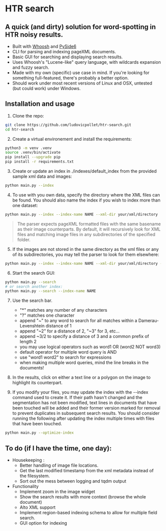 # HTR search
## A quick (and dirty) solution for word-spotting in HTR noisy results.
- Built with [Whoosh](https://whoosh.readthedocs.io/) and [PySide6](https://pypi.org/project/PySide6/)
- CLI for parsing and indexing pageXML documents.
- Basic GUI for searching and displaying search results.
- Uses Whoosh's "Lucene-like" query language, with wildcards expansion and fuzzy search.
- Made with my own (specific) use case in mind. If you're looking for something full-featured, there's probably a better option.
- Should work under most recent versions of Linux and OSX, untested (but could work) under Windows.

## Installation and usage
1. Clone the repo:
```bash
git clone https://github.com/ludovicpollet/htr-search.git
cd htr-search
```
2. Create a virtual environement and install the requirements:
```bash
python3 -m venv .venv
source .venv/bin/activate
pip install --upgrade pip
pip install -r requirements.txt
```
3. Create or update an index in ./indexes/default_index from the provided sample xml data and images:
```bash
python main.py --index
```
4. To use with you own data, specify the directory where the XML files can be found. You should also name the index if you wish to index more than one dataset: 
```bash
python main.py --index --index-name NAME --xml-dir your/xml/directory
```
> The parser expects pageXML formatted files with the same basename as their image counterparts. By default, it will recursively look for XML files and matching image files in any subdirectories of the specified folder.

5. If the images are not stored in the same directory as the xml files or any of its subdirectories, you may tell the parser to look for them elsewhere:
```bash
python main.py --index --index-name NAME --xml-dir your/xml/directory --image-dir your/image/directory
```

6. Start the search GUI:
```bash
python main.py --search
# or search another index: 
python main.py --search --index-name NAME
```

7. Use the search bar. 
    - "*" matches any number of any characters 
    - "?" matches one character
    - append "~" to any word to search for all matches within a Damerau-Levenshtein distance of 1
    - append "~2" for a distance of 2, "~3" for 3, etc...
    - append ~3/2 to specify a distance of 3 and a common prefix of length 2
    - you may use logical operators such as word1 OR (word2 NOT word3)
    - default operator for multiple word query is AND
    - use "word1 word2" to search for expressions
    - when making multiple word queries, mind the line breaks in the documents!

8. In the results, click on either a text line or a polygon on the image to highlight its counterpart.

9. If you modify your files, you may update the index with the --index command used to create it. If their path hasn't changed and the segmentation has not been modified, text lines in documents that have been touched will be added and their former version marked for removal to prevent duplicates in subsequent search results. You should consider running the following after updating the index multiple times with files that have been touched.
```bash
python main.py --optimize-index
```



## To do (if I have the time, one day):
- Housekeeping :
    - Better handling of image file locations.
    - Get the last modified timestamp from the xml metadata instead of the filesystem.
    - Sort out the mess between logging and tqdm output
- Functionality
    - Implement zoom in the image widget
    - Show the search results with more context (browse the whole document)
    - Alto XML support
    - Implement region-based indexing schema to allow for multiple field search.
    - GUI option for indexing